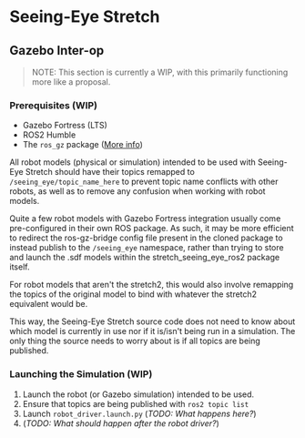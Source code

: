 # Seeing-Eye Stretch

## Gazebo Inter-op

> NOTE: This section is currently a WIP, with this primarily functioning more
like a proposal.

### Prerequisites (WIP)
- Gazebo Fortress (LTS)
- ROS2 Humble
- The `ros_gz` package
([More info](https://gazebosim.org/docs/fortress/ros_installation))

All robot models (physical or simulation) intended to be used with
Seeing-Eye Stretch should have their topics remapped to
`/seeing_eye/topic_name_here` to prevent topic name conflicts with other
robots, as well as to remove any confusion when working with robot models.

Quite a few robot models with Gazebo Fortress integration usually come
pre-configured in their own ROS package. As such, it may be more efficient to
redirect the ros-gz-bridge config file present in the cloned package
to instead publish to the `/seeing_eye` namespace, rather than trying to store
and launch the .sdf models within the stretch_seeing_eye_ros2 package itself.

For robot models that aren't the stretch2, this would also involve remapping
the topics of the original model to bind with whatever the stretch2 equivalent
would be.

This way, the Seeing-Eye Stretch source code does not need to know about which
model is currently in use nor if it is/isn't being run in a simulation.
The only thing the source needs to worry about is if all topics are being
published.

### Launching the Simulation (WIP)
1. Launch the robot (or Gazebo simulation) intended to be used.
2. Ensure that topics are being published with `ros2 topic list`
3. Launch `robot_driver.launch.py` (*TODO: What happens here?*)
4. (*TODO: What should happen after the robot driver?*)